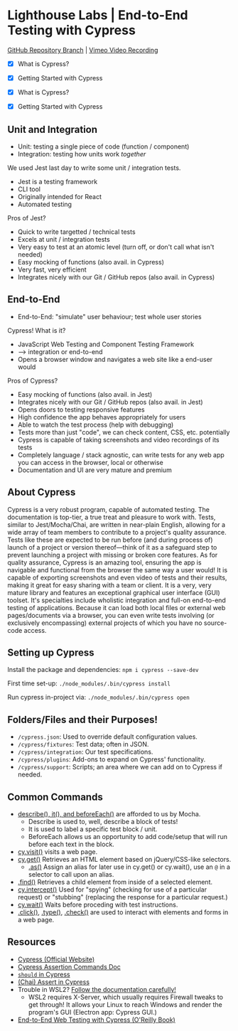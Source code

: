 # Lighthouse Labs | End-to-End Testing with Cypress

[GitHub Repository Branch](https://github.com/WarrenUhrich/lighthouse-labs-end-to-end-testing-with-cypress/tree/2024.03.14-web-flex-day-16october2023) | [Vimeo Video Recording](https://vimeo.com/923490241/abc36c7561?share=copy)

* [X] What is Cypress?
* [X] Getting Started with Cypress

* [X] What is Cypress?
* [X] Getting Started with Cypress

## Unit and Integration

* Unit: testing a single piece of code (function / component)
* Integration: testing how units work *together*

We used Jest last day to write some unit / integration tests.

* Jest is a testing framework
* CLI tool
* Originally intended for React
* Automated testing

Pros of Jest?

* Quick to write targetted / technical tests
* Excels at unit / integration tests
* Very easy to test at an atomic level (turn off, or don't call what isn't needed)
* Easy mocking of functions (also avail. in Cypress)
* Very fast, very efficient
* Integrates nicely with our Git / GitHub repos (also avail. in Cypress)

## End-to-End

* End-to-End: "simulate" user behaviour; test whole user stories

Cypress! What is it?

* JavaScript Web Testing and Component Testing Framework
* --> integration or end-to-end
* Opens a browser window and navigates a web site like a end-user would

Pros of Cypress?
* Easy mocking of functions (also avail. in Jest)
* Integrates nicely with our Git / GitHub repos (also avail. in Jest)
* Opens doors to testing responsive features
* High confidence the app behaves appropriately for users
* Able to watch the test process (help with debugging)
* Tests more than just "code", we can check content, CSS, etc. potentially
* Cypress is capable of taking screenshots and video recordings of its tests
* Completely language / stack agnostic, can write tests for any web app you can access in the browser, local or otherwise
* Documentation and UI are very mature and premium

## About Cypress

Cypress is a very robust program, capable of automated testing. The documentation is top-tier, a true treat and pleasure to work with. Tests, similar to Jest/Mocha/Chai, are written in near-plain English, allowing for a wide array of team members to contribute to a project's quality assurance. Tests like these are expected to be run before (and during process of) launch of a project or version thereof—think of it as a safeguard step to prevent launching a project with missing or broken core features. As for quality assurance, Cypress is an amazing tool, ensuring the app is navigable and functional from the browser the same way a user would! It is capable of exporting screenshots and even video of tests and their results, making it great for easy sharing with a team or client. It is a very, very mature library and features an exceptional graphical user interface (GUI) toolset. It's specialties include wholistic integration and full-on end-to-end testing of applications. Because it can load both local files or external web pages/documents via a browser, you can even write tests involving (or exclusively encompassing) external projects of which you have no source-code access.

## Setting up Cypress

Install the package and dependencies:
`npm i cypress --save-dev`

First time set-up:
`./node_modules/.bin/cypress install`

Run cypress in-project via:
`./node_modules/.bin/cypress open`

## Folders/Files and their Purposes!

* `/cypress.json`: Used to override default configuration values.
* `/cypress/fixtures`: Test data; often in JSON.
* `/cypress/integration`: Our test specifications.
* `/cypress/plugins`: Add-ons to expand on Cypress' functionality.
* `/cypress/support`: Scripts; an area where we can add on to Cypress if needed.

## Common Commands

* [describe(), it(), and beforeEach()](https://docs.cypress.io/guides/references/bundled-tools#Mocha) are afforded to us by Mocha.
    * Describe is used to, well, describe a block of tests!
    * It is used to label a specific test block / unit.
    * BeforeEach allows us an opportunity to add code/setup that will run before each text in the block.
* [cy.visit()](https://docs.cypress.io/api/commands/visit#Syntax) visits a web page.
* [cy.get()](https://docs.cypress.io/api/commands/get) Retrieves an HTML element based on jQuery/CSS-like selectors.
    * [<entity>.as()](https://docs.cypress.io/api/commands/as) Assign an alias for later use in cy.get() or cy.wait(), use an `@` in a selector to call upon an alias.
* [<element>.find()](https://docs.cypress.io/api/commands/find) Retrieves a child element from inside of a selected element.
* [cy.intercept()](https://docs.cypress.io/api/commands/intercept) Used for "spying" (checking for use of a particular request) or "stubbing" (replacing the response for a particular request.)
* [cy.wait()](https://docs.cypress.io/api/commands/wait) Waits before proceding with test instructions.
* [<element>.click()](https://docs.cypress.io/api/commands/click), [<element>.type()](https://docs.cypress.io/api/commands/type), [<element>.check()](https://docs.cypress.io/api/commands/check) are used to interact with elements and forms in a web page.

## Resources

* [Cypress (Official Website)](https://www.cypress.io/)
* [Cypress Assertion Commands Doc](https://example.cypress.io/commands/assertions)
* [`should` in Cypress](https://docs.cypress.io/api/commands/should)
* [(Chai) Assert in Cypress](https://docs.cypress.io/guides/references/assertions)
* Trouble in WSL2? [Follow the documentation carefully!](https://docs.cypress.io/guides/getting-started/installing-cypress#Windows-Subsystem-for-Linux)
    * WSL2 requires X-Server, which usually requires Firewall tweaks to get through! It allows your Linux to reach Windows and render the program's GUI (Electron app: Cypress GUI.)
* [End-to-End Web Testing with Cypress (O'Reilly Book)](https://www.oreilly.com/library/view/end-to-end-web-testing/9781839213854/)
